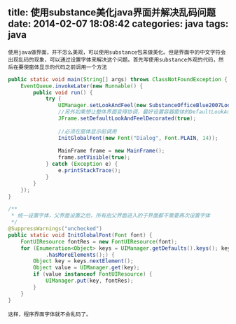 title: 使用substance美化java界面并解决乱码问题
date: 2014-02-07 18:08:42
categories: java
tags: java
---
	使用java做界面，并不怎么美观，可以使用substance包来做美化。但是界面中的中文字符会出现乱码的现象，可以通过设置字体来解决这个问题。首先写使用substance外观的代码，然后在要使窗体显示的代码之前调用一个方法
<!-- more -->
```java
public static void main(String[] args) throws ClassNotFoundException {
	EventQueue.invokeLater(new Runnable() {
		public void run() {
			try {
				UIManager.setLookAndFeel(new SubstanceOfficeBlue2007LookAndFeel());
				//另外如果想让整体界面变得协调，最好设置容器窗体的DefaultLookAndFeelDecorated属性为true。
				JFrame.setDefaultLookAndFeelDecorated(true);
				
				//必须在窗体显示前调用
				InitGlobalFont(new Font("Dialog", Font.PLAIN, 14));  
				 
				MainFrame frame = new MainFrame();
				frame.setVisible(true);
			} catch (Exception e) {
				e.printStackTrace();
			}
		}
	});
}

/**
 * 统一设置字体，父界面设置之后，所有由父界面进入的子界面都不需要再次设置字体
 */
@SuppressWarnings("unchecked")
public static void InitGlobalFont(Font font) {
	FontUIResource fontRes = new FontUIResource(font);
	for (Enumeration<Object> keys = UIManager.getDefaults().keys(); keys
			.hasMoreElements();) {
		Object key = keys.nextElement();
		Object value = UIManager.get(key);
		if (value instanceof FontUIResource) {
			UIManager.put(key, fontRes);
		}
	}
}  
```
	这样，程序界面字体就不会乱码了。
